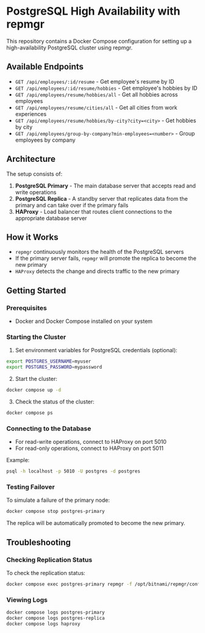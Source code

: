 # PostgreSQL High Availability with repmgr

This repository contains a Docker Compose configuration for setting up a high-availability PostgreSQL cluster using repmgr.

## Available Endpoints

- `GET /api/employees/:id/resume` - Get employee's resume by ID
- `GET /api/employees/:id/resume/hobbies` - Get employee's hobbies by ID
- `GET /api/employees/resume/hobbies/all` - Get all hobbies across employees
- `GET /api/employees/resume/cities/all` - Get all cities from work experiences
- `GET /api/employees/resume/hobbies/by-city?city=<city>` - Get hobbies by city
- `GET /api/employees/group-by-company?min-employees=<number>` - Group employees by company

## Architecture

The setup consists of:

1. **PostgreSQL Primary** - The main database server that accepts read and write operations
2. **PostgreSQL Replica** - A standby server that replicates data from the primary and can take over if the primary fails
3. **HAProxy** - Load balancer that routes client connections to the appropriate database server

## How it Works

- `repmgr` continuously monitors the health of the PostgreSQL servers
- If the primary server fails, `repmgr` will promote the replica to become the new primary
- `HAProxy` detects the change and directs traffic to the new primary

## Getting Started

### Prerequisites

- Docker and Docker Compose installed on your system

### Starting the Cluster

1. Set environment variables for PostgreSQL credentials (optional):

```bash
export POSTGRES_USERNAME=myuser
export POSTGRES_PASSWORD=mypassword
```

2. Start the cluster:

```bash
docker compose up -d
```

3. Check the status of the cluster:

```bash
docker compose ps
```

### Connecting to the Database

- For read-write operations, connect to HAProxy on port 5010
- For read-only operations, connect to HAProxy on port 5011

Example:

```bash
psql -h localhost -p 5010 -U postgres -d postgres
```

### Testing Failover

To simulate a failure of the primary node:

```bash
docker compose stop postgres-primary
```

The replica will be automatically promoted to become the new primary.

## Troubleshooting

### Checking Replication Status

To check the replication status:

```bash
docker compose exec postgres-primary repmgr -f /opt/bitnami/repmgr/conf/repmgr.conf cluster show
```

### Viewing Logs

```bash
docker compose logs postgres-primary
docker compose logs postgres-replica
docker compose logs haproxy
```
